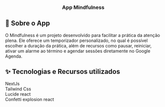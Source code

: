 
<h3 align="center">App Mindfulness</h3>

## :rocket: Sobre o App

O Mindfulness é um projeto desenvolvido para facilitar a prática da atenção plena.
Ele oferece um temporizador personalizado, no qual é possível escolher a duração da prática, além de recursos como pausar, reiniciar, ativar um alarme ao término e agendar sessões diretamente no Google Agenda.


## ✨ Tecnologias e Recursos utilizados
NextJs <br/>
Tailwind Css <br/>
Lucide react <br/>
Confetti explosion react
